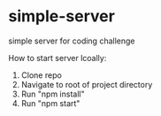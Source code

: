 # simple-server
simple server for coding challenge

How to start server lcoally:

1. Clone repo
2. Navigate to root of project directory
3. Run "npm install"
4. Run "npm start"
